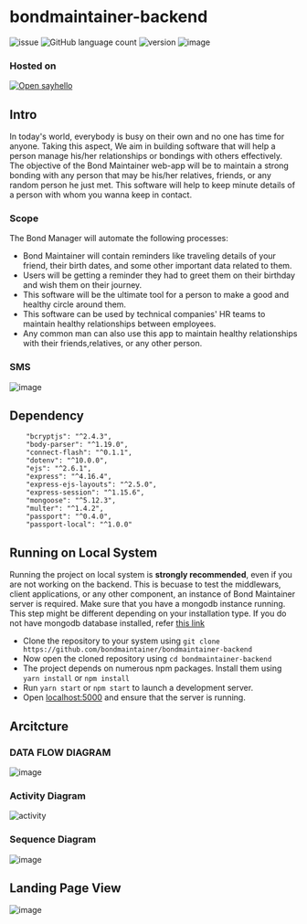# bondmaintainer-backend
![issue](https://img.shields.io/github/issues/kdsinghcoder/bondmaintainer-backend)
![GitHub language count](https://img.shields.io/github/languages/count/kdsinghcoder/bondmaintainer-backend)
![version](https://img.shields.io/github/package-json/v/kdsinghcoder/bondmaintainer-backend)
![image](https://user-images.githubusercontent.com/50829119/120977728-49f65d80-c791-11eb-875e-92b424ebe963.png)

### Hosted on
 <a href="https://bondmaintainer.herokuapp.com/">
  <img src="https://www.herokucdn.com/deploy/button.svg" alt="Open sayhello">
</a>

## Intro

In today's world, everybody is busy on their own and no one has time for anyone. Taking this aspect, We aim in building software that will help a person manage his/her relationships or bondings with others effectively. The objective of the Bond Maintainer web-app will be to maintain a strong bonding with any person that may be his/her relatives, friends, or any random person he just met. This software will help to keep minute details of a person with whom you wanna keep in
contact.

### Scope
 The Bond Manager will automate the following processes:
 
- Bond Maintainer will contain reminders like traveling details of your friend, their birth dates, and some other important data related to them.
- Users will be getting a reminder they had to greet them on their birthday and wish them on their journey.
- This software will be the ultimate tool for a person to make a good and healthy circle around them.
- This software can be used by technical companies' HR teams to maintain healthy relationships between employees.
- Any common man can also use this app to maintain healthy relationships with their friends,relatives, or any other person.

### SMS 
![image](https://user-images.githubusercontent.com/50829119/123985446-1b138600-d9e3-11eb-9903-14c8e7c28719.png)


## Dependency
```
    "bcryptjs": "^2.4.3",
    "body-parser": "^1.19.0",
    "connect-flash": "^0.1.1",
    "dotenv": "^10.0.0",
    "ejs": "^2.6.1",
    "express": "^4.16.4",
    "express-ejs-layouts": "^2.5.0",
    "express-session": "^1.15.6",
    "mongoose": "^5.12.3",
    "multer": "^1.4.2",
    "passport": "^0.4.0",
    "passport-local": "^1.0.0"
```

## Running on Local System 

Running the project on local system is **strongly recommended**, even if you are not working on the backend. This is becuase to test the middlewars, client applications, or any other component, an instance of Bond Maintainer server is required. Make sure that you have a mongodb instance running. This step might be different depending on your installation type. If you do not have mongodb database installed, refer [this link](https://docs.mongodb.com/manual/administration/install-community/)

- Clone the repository to your system using `git clone https://github.com/bondmaintainer/bondmaintainer-backend`
- Now open the cloned repository using `cd bondmaintainer-backend`
- The project depends on numerous npm packages. Install them using `yarn install` or `npm install`
- Run `yarn start` or `npm start` to launch a development server.
- Open [localhost:5000](http://localhost:5000) and ensure that the server is running.

## Arcitcture 

### DATA FLOW DIAGRAM
![image](https://user-images.githubusercontent.com/50829119/123984234-18646100-d9e2-11eb-95be-b87be8c7f68b.png)

### Activity Diagram
![activity](https://user-images.githubusercontent.com/50829119/123984328-2b773100-d9e2-11eb-849d-a08c694b8bd1.png)

### Sequence Diagram
![image](https://user-images.githubusercontent.com/50829119/123985996-8d846600-d9e3-11eb-9e87-4ab6dd723360.png)

## Landing Page View
![image](https://user-images.githubusercontent.com/50829119/124012844-38eee400-d9ff-11eb-8d91-0c238885edb2.png)

